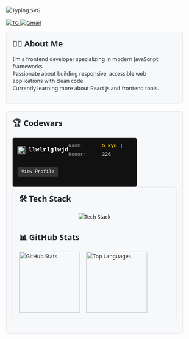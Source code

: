 <div style="font-family: 'Segoe UI', -apple-system, BlinkMacSystemFont, sans-serif; max-width: 800px; margin: 0 auto; padding: 20px;">
<div>
<img src="https://readme-typing-svg.herokuapp.com?font=Fira+Code&size=26&duration=3000&pause=1000&color=2D3748&width=500&lines=Hello,+I'm+Viktoriya;Frontend+Developer;React+%7C+TypeScript+%7C+Tailwind" alt="Typing SVG" />

<!-- Контактные бейджи -->
<p>
  <a href="https://t.me/yulweryz">
    <img src="https://img.shields.io/badge/Telegram-26A5E4?style=flat-square&logo=telegram&logoColor=white" alt="TG">
  </a>
  <a href="mailto:yulkuksgauz@mail.ru">
    <img src="https://img.shields.io/badge/Gmail-EA4335?style=flat-square&logo=gmail&logoColor=white" alt="Gmail">
  </a>
</p>
</div>

<!-- About Me -->
<div style="background-color: #f6f8fa; border-radius: 6px; padding: 16px; margin-bottom: 20px; border: 1px solid #e1e4e8;">
  <h2 style="color: #24292e; margin-top: 0;">👨‍💻 About Me</h2>
  <p style="color: #24292e;">
    I'm a frontend developer specializing in modern JavaScript frameworks.<br/>
    Passionate about building responsive, accessible web applications with clean code.<br/>
    Currently learning more about React js and frontend tools.
  </p>
</div>

<!-- Codewars Profile -->
<div style="background-color: #f6f8fa; border-radius: 6px; padding: 16px; margin-bottom: 20px; border: 1px solid #e1e4e8;">
  <h2 style="color: #24292e; margin-top: 0;">🏆 Codewars</h2>
  <div style="background: #111; border-radius: 4px; padding: 12px; font-family: 'Courier New', monospace; color: #fff; border: 1px solid #333; max-width: 300px;">
  <!-- Логотип и username -->
  <div style="display: flex; align-items: center; margin-bottom: 12px;">
    <img src="https://www.codewars.com/favicon.ico" width="20" height="20" style="margin-right: 8px;"/>
    <span style="font-weight: bold; font-size: 16px;">llwlrlglwjd</span>
    <div style="display: grid; grid-template-columns: 80px 1fr; gap: 8px; font-size: 13px;">
    <span style="color: #999;">Rank:</span>
    <span style="color: #FFD700; font-weight: bold;">5 kyu |</span>
    <span style="color: #999;">Honor:</span>
    <span>326</span>
  </div>
  </div>
  
  <!-- Основные показатели -->
 
  
  <!-- Кнопка (опционально) -->
  <a href="https://www.codewars.com/users/llwlrlglwjd" 
     style="display: inline-block; margin-top: 12px; background: #333; color: #fff; padding: 5px 10px; border-radius: 3px; text-decoration: none; font-size: 12px;">
    View Profile
  </a>
</div>

<!-- Tech Stack -->
<div style="background-color: #f6f8fa; border-radius: 6px; padding: 16px; margin-bottom: 20px; border: 1px solid #e1e4e8;">
  <h2 style="color: #24292e; margin-top: 0;">🛠 Tech Stack</h2>

  <div style="display: flex; flex-wrap: wrap; justify-content: center; gap: 10px; margin-bottom: 20px;">
  <img src="https://skillicons.dev/icons?i=js,ts,react,redux,tailwind,django,git,figma&theme=light" alt="Tech Stack">
</div>

<!-- GitHub Stats -->
<div>
  <h2 style="color: #24292e;">📊 GitHub Stats</h2>
  <div style="display: flex; gap: 16px; flex-wrap: wrap;">
    <img src="https://github-readme-stats.vercel.app/api?username=l1sl1sov&show_icons=true&theme=default&hide_border=true" alt="GitHub Stats" style="height: 160px;"/>
    <img src="https://github-readme-stats.vercel.app/api/top-langs/?username=l1sl1sov&layout=compact&theme=default&hide_border=true" alt="Top Languages" style="height: 160px;"/>
  </div>
</div>

</div>
